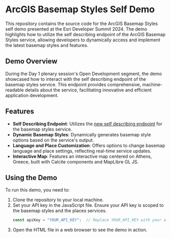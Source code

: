 # ArcGIS Basemap Styles Self Demo

This repository contains the source code for the ArcGIS Basemap Styles self demo presented at the Esri Developer Summit 2024. The demo highlights how to utilize the self describing endpoint of the ArcGIS Basemap Styles service, allowing developers to dynamically access and implement the latest basemap styles and features.

## Demo Overview

During the Day 1 plenary session's Open Development segment, the demo showcased how to interact with the self describing endpoint of the basemap styles service. This endpoint provides comprehensive, machine-readable details about the service, facilitating innovative and efficient application development.

## Features

- **Self Describing Endpoint**: Utilizes the [new self describing endpoint](https://developers.arcgis.com/rest/basemap-styles/service-self-get/) for the basemap styles service.
- **Dynamic Basemap Styles**: Dynamically generates basemap style options based on the service's output.
- **Language and Place Customization**: Offers options to change basemap language and place settings, reflecting real-time service updates.
- **Interactive Map**: Features an interactive map centered on Athens, Greece, built with Calcite components and MapLibre GL JS.

## Using the Demo

To run this demo, you need to:

1. Clone the repository to your local machine.
2. Set your API key in the JavaScript file. Ensure your API key is scoped to the basemap styles and the places services.
   ```javascript
   const apiKey = "YOUR_API_KEY";  // Replace YOUR_API_KEY with your actual ArcGIS API key.
3. Open the HTML file in a web browser to see the demo in action.


